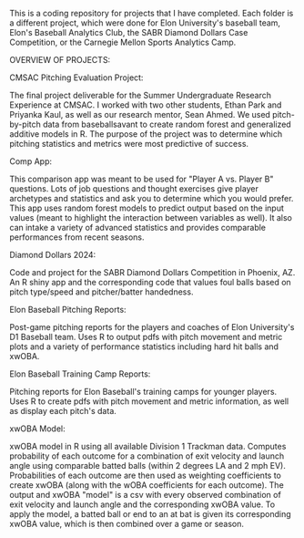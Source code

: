 This is a coding repository for projects that I have completed. Each folder is a different project, which were done for Elon University's baseball team, Elon's Baseball Analytics Club, the SABR Diamond Dollars Case Competition, or the Carnegie Mellon Sports Analytics Camp.


OVERVIEW OF PROJECTS:


CMSAC Pitching Evaluation Project:

The final project deliverable for the Summer Undergraduate Research Experience at CMSAC. I worked with two other students, Ethan Park and Priyanka Kaul, as well as our research mentor, Sean Ahmed. We used pitch-by-pitch data from baseballsavant to create random forest and generalized additive models in R. The purpose of the project was to determine which pitching statistics and metrics were most predictive of success.


Comp App:

This comparison app was meant to be used for "Player A vs. Player B" questions. Lots of job questions and thought exercises give player archetypes and statistics and ask you to determine which you would prefer. This app uses random forest models to predict output based on the input values (meant to highlight the interaction between variables as well). It also can intake a variety of advanced statistics and provides comparable performances from recent seasons.


Diamond Dollars 2024:

Code and project for the SABR Diamond Dollars Competition in Phoenix, AZ. An R shiny app and the corresponding code that values foul balls based on pitch type/speed and pitcher/batter handedness.


Elon Baseball Pitching Reports:

Post-game pitching reports for the players and coaches of Elon University's D1 Baseball team. Uses R to output pdfs with pitch movement and metric plots and a variety of performance statistics including hard hit balls and xwOBA.


Elon Baseball Training Camp Reports:

Pitching reports for Elon Baseball's training camps for younger players. Uses R to create pdfs with pitch movement and metric information, as well as display each pitch's data.


xwOBA Model:

xwOBA model in R using all available Division 1 Trackman data. Computes probability of each outcome for a combination of exit velocity and launch angle using comparable batted balls (within 2 degrees LA and 2 mph EV). Probabilities of each outcome are then used as weighting coefficients to create xwOBA (along with the wOBA coefficients for each outcome). The output and xwOBA "model" is a csv with every observed combination of exit velocity and launch angle and the corresponding xwOBA value. To apply the model, a batted ball or end to an at bat is given its corresponding xwOBA value, which is then combined over a game or season.
